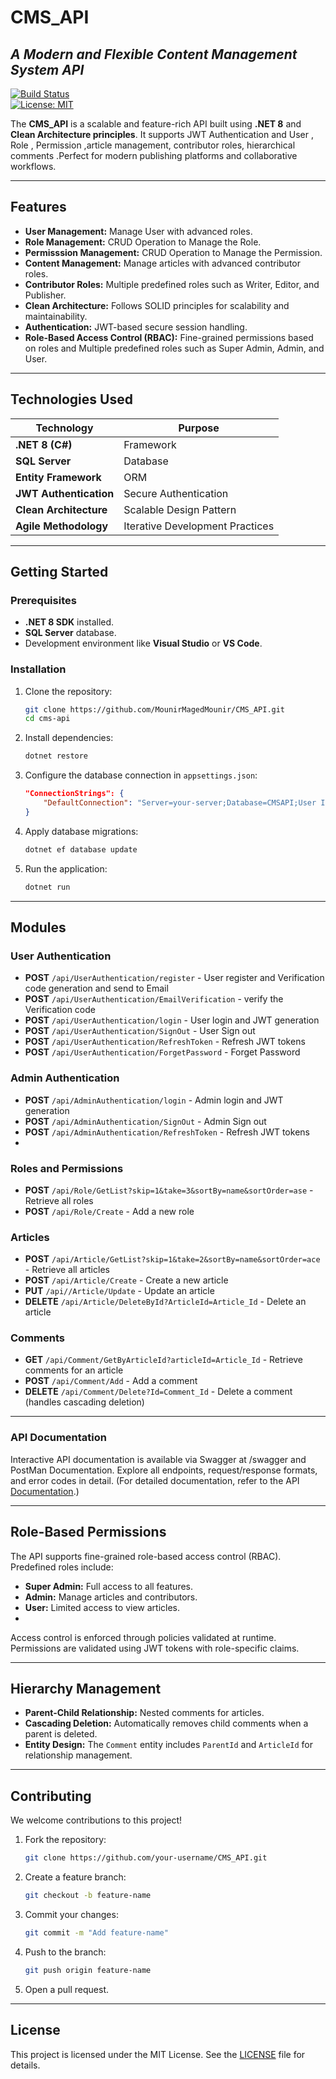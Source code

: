 # CMS_API  
## _A Modern and Flexible Content Management System API_

[![Build Status](https://img.shields.io/badge/build-passing-brightgreen)](https://github.com/MounirMagedMounir/CMS_API)  
[![License: MIT](https://img.shields.io/badge/license-MIT-blue.svg)](LICENSE)  

The **CMS_API** is a scalable and feature-rich API built using **.NET 8** and **Clean Architecture principles**. It supports JWT Authentication and User , Role , Permission ,article management, contributor roles, hierarchical comments .Perfect for modern publishing platforms and collaborative workflows.
 

---

## Features  

- **User Management:** Manage User with advanced roles.  
- **Role Management:** CRUD Operation to Manage the Role.
- **Permisssion Management:** CRUD Operation to Manage the Permission.
- **Content Management:** Manage articles with advanced contributor roles.  
- **Contributor Roles:** Multiple predefined roles such as Writer, Editor, and Publisher.
- **Clean Architecture:** Follows SOLID principles for scalability and maintainability.  
- **Authentication:** JWT-based secure session handling.  
- **Role-Based Access Control (RBAC):** Fine-grained permissions based on roles and Multiple predefined roles such as Super Admin, Admin, and User.

---

## Technologies Used  

| Technology          | Purpose                                |
|----------------------|----------------------------------------|
| **.NET 8 (C#)**      | Framework                             |
| **SQL Server**       | Database                              |
| **Entity Framework** | ORM                                   |
| **JWT Authentication** | Secure Authentication               |
| **Clean Architecture** | Scalable Design Pattern             |
| **Agile Methodology** | Iterative Development Practices      |

---

## Getting Started  

### Prerequisites  

- **.NET 8 SDK** installed.  
- **SQL Server** database.  
- Development environment like **Visual Studio** or **VS Code**.

### Installation  

1. Clone the repository:
    ```bash
    git clone https://github.com/MounirMagedMounir/CMS_API.git
    cd cms-api
    ```

2. Install dependencies:
    ```bash
    dotnet restore
    ```

3. Configure the database connection in `appsettings.json`:
    ```json
    "ConnectionStrings": {
        "DefaultConnection": "Server=your-server;Database=CMSAPI;User Id=your-username;Password=your-password;"
    }
    ```

4. Apply database migrations:
    ```bash
    dotnet ef database update
    ```

5. Run the application:
    ```bash
    dotnet run
    ```

---

## Modules  

### User Authentication  
- **POST** `/api/UserAuthentication/register` - User register and Verification code generation and send to Email
- **POST** `/api/UserAuthentication/EmailVerification` - verify the Verification code
- **POST** `/api/UserAuthentication/login` - User login and JWT generation
- **POST** `/api/UserAuthentication/SignOut` - User Sign out 
- **POST** `/api/UserAuthentication/RefreshToken` - Refresh JWT tokens  
- **POST** `/api/UserAuthentication/ForgetPassword` - Forget Password 

  
### Admin Authentication  
- **POST** `/api/AdminAuthentication/login` - Admin login and JWT generation
- **POST** `/api/AdminAuthentication/SignOut` - Admin Sign out 
- **POST** `/api/AdminAuthentication/RefreshToken` - Refresh JWT tokens
- 
### Roles and Permissions  
- **POST** `/api/Role/GetList?skip=1&take=3&sortBy=name&sortOrder=ase` - Retrieve all roles  
- **POST** `/api/Role/Create` - Add a new role  

### Articles  
- **POST** `/api/Article/GetList?skip=1&take=2&sortBy=name&sortOrder=ace` - Retrieve all articles  
- **POST** `/api/Article/Create` - Create a new article  
- **PUT** `/api//Article/Update` - Update an article  
- **DELETE** `/api/Article/DeleteById?ArticleId=Article_Id` - Delete an article  

### Comments  
- **GET** `/api/Comment/GetByArticleId?articleId=Article_Id` - Retrieve comments for an article  
- **POST** `/api/Comment/Add` - Add a comment  
- **DELETE** `/api/Comment/Delete?Id=Comment_Id` - Delete a comment (handles cascading deletion)  

---

### API Documentation
Interactive API documentation is available via Swagger at /swagger and PostMan Documentation. Explore all endpoints, request/response formats, and error codes in detail.
(For detailed documentation, refer to the API [Documentation](https://documenter.getpostman.com/view/25105164/2sAYBYeVcb).)

---

## Role-Based Permissions  

The API supports fine-grained role-based access control (RBAC). Predefined roles include:  
- **Super Admin:** Full access to all features.  
- **Admin:** Manage articles and contributors.  
- **User:** Limited access to view articles.
- 
Access control is enforced through policies validated at runtime.
Permissions are validated using JWT tokens with role-specific claims.

---

## Hierarchy Management  

- **Parent-Child Relationship:** Nested comments for articles.  
- **Cascading Deletion:** Automatically removes child comments when a parent is deleted.  
- **Entity Design:** The `Comment` entity includes `ParentId` and `ArticleId` for relationship management.  

---

## Contributing  

We welcome contributions to this project!  

1. Fork the repository:
    ```bash
    git clone https://github.com/your-username/CMS_API.git
    ```

2. Create a feature branch:
    ```bash
    git checkout -b feature-name
    ```

3. Commit your changes:
    ```bash
    git commit -m "Add feature-name"
    ```

4. Push to the branch:
    ```bash
    git push origin feature-name
    ```

5. Open a pull request.

---

## License  

This project is licensed under the MIT License. See the [LICENSE](LICENSE) file for details.
